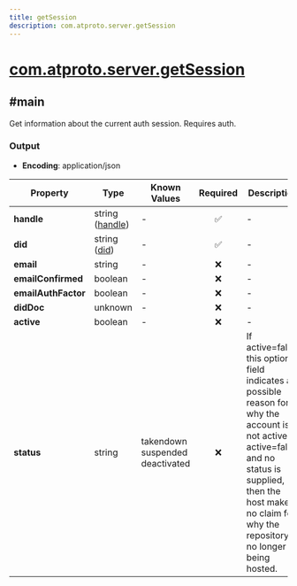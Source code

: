 ```yaml
---
title: getSession
description: com.atproto.server.getSession
---
```


# [com.atproto.server.getSession](https://github.com/myConsciousness/atproto.dart/blob/main/lexicons/com/atproto/server/getSession.json)

## #main

Get information about the current auth session. Requires auth.

### Output

- **Encoding**: application/json

| Property | Type | Known Values | Required | Description |
| --- | --- | --- | :---: | --- |
| **handle** | string ([handle](https://atproto.com/specs/handle)) | - | ✅ | - |
| **did** | string ([did](https://atproto.com/specs/did)) | - | ✅ | - |
| **email** | string | - | ❌ | - |
| **emailConfirmed** | boolean | - | ❌ | - |
| **emailAuthFactor** | boolean | - | ❌ | - |
| **didDoc** | unknown | - | ❌ | - |
| **active** | boolean | - | ❌ | - |
| **status** | string | takendown<br/>suspended<br/>deactivated | ❌ | If active=false, this optional field indicates a possible reason for why the account is not active. If active=false and no status is supplied, then the host makes no claim for why the repository is no longer being hosted. |
